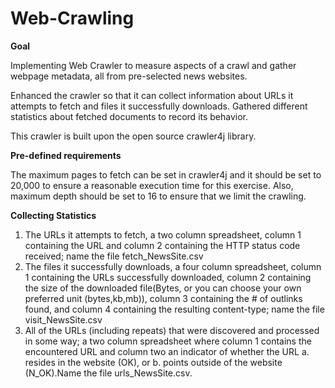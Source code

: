 # Web-Crawling

**Goal**

Implementing Web Crawler to measure aspects of a crawl and gather webpage metadata, all from pre-selected news websites.

Enhanced the crawler so that it can collect information about URLs it attempts to fetch and files it successfully downloads. Gathered different statistics about fetched documents to record its behavior.

This crawler is built upon the open source crawler4j library.

**Pre-defined requirements**

The maximum pages to fetch can be set in crawler4j and it should be set to 20,000 to ensure a reasonable execution time for this exercise. Also, maximum depth should be set to 16 to ensure that we limit the crawling.

**Collecting Statistics**

1. The URLs it attempts to fetch, a two column spreadsheet, column 1 containing the URL and
column 2 containing the HTTP status code received; name the file fetch_NewsSite.csv
2. The files it successfully downloads, a four column spreadsheet, column 1 containing the URLs successfully downloaded, column 2 containing the size of the downloaded file(Bytes, or you can choose your own preferred unit (bytes,kb,mb)),
column 3 containing the # of outlinks found, and column 4 containing the resulting content-type; name the file visit_NewsSite.csv
3. All of the URLs (including repeats) that were discovered and processed in some way; a two
column spreadsheet where column 1 contains the encountered URL and column two an indicator of whether the URL a. resides in the website (OK), or b. points outside of the website (N_OK).Name the file urls_NewsSite.csv.


